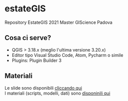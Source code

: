 # estateGIS
Repository EstateGIS 2021 Master GIScience Padova  

## Cosa ci serve?  

* QGIS > 3.18.x (meglio l'ultima versione 3.20.x)
* Editor tipo Visual Studio Code, Atom, Pycharm o simile
* Plugins: Plugin Builder 3

## Materiali  
Le slide sono disponibili [cliccando qui](https://docs.google.com/presentation/d/1YllBUd1x3Ey1vkUUtON-RmqG0uipWGlWrjNM0I0hcE4/edit?usp=sharing)  
I materiali (scripts, modelli, dati) sono [disponinili qui](https://github.com/fgianoli/estateGIS/tree/main/materiali)  

